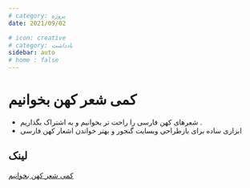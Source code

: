 ```yaml
---
# category: پروژه
date: 2021/09/02

# icon: creative
# category: یادداشت
sidebar: auto
# home : false
---
```


# کمی شعر کهن بخوانیم

- شعرهای کهن فارسی را راحت تر بخوانیم و به اشتراک بگذاریم .
- ابزاری ساده برای بازطراحی وبسایت گنجور و بهتر خواندن اشعار کهن فارسی

## لینک

[ کمی شعر کهن بخوانیم](https://mehotkhan.github.io/faPoems/)
